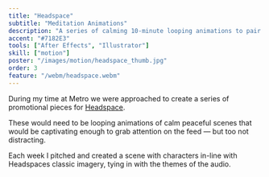 ```yaml
---
title: "Headspace"
subtitle: "Meditation Animations"
description: "A series of calming 10-minute looping animations to pair with audio from Headspace."
accent: "#7182E3"
tools: ["After Effects", "Illustrator"]
skill: ["motion"]
poster: "/images/motion/headspace_thumb.jpg"
order: 3
feature: "/webm/headspace.webm"
---
```


<script>
  import Gallery from '$lib/components/Gallery.svelte';
//   <MarkdownGallery accent='#7182E3'>
//   ![Sunny Headspace](/images/motion/motion_combo.png?loading=lazy&sizes=(max-width: 768px) 240px, (max-width: 1024px) 300px, 400px)
//   ![Reel Thumbnail](/images/motion/motionReel.jpg?loading=lazy&sizes=(max-width: 768px) 240px, (max-width: 1024px) 300px, 400px)
//   ![Headspace Animation](/images/motion/head4.jpg?loading=lazy&sizes=(max-width: 768px) 240px, (max-width: 1024px) 300px, 400px)
//   ![Headspace Animation](/images/motion/head4.jpg?loading=lazy&sizes=(max-width: 768px) 240px, (max-width: 1024px) 300px, 400px)
//   ![Headspace Animation](/images/motion/head4.jpg?loading=lazy&sizes=(max-width: 768px) 240px, (max-width: 1024px) 300px, 400px)
// </MarkdownGallery>

</script>

During my time at Metro we were approached to create a series of promotional pieces for [Headspace](https://www.headspace.com/).

These would need to be looping animations of calm peaceful scenes that would be captivating enough to grab attention on the feed — but too not distracting.

Each week I pitched and created a scene with characters in-line with Headspaces classic imagery, tying in with the themes of the audio.
